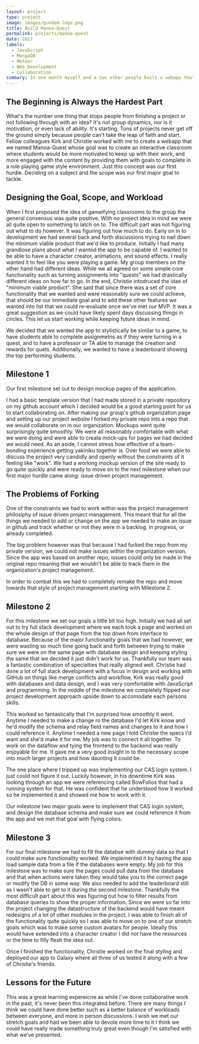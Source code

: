 ```yaml
---
layout: project
type: project
image: images/gundam-logo.png
title: Build Manoa-Quest
permalink: projects/manoa-quest
date: 2017
labels:
  - JavaScript
  - MongoDB
  - Meteor
  - Web Development
  - Collaboration
summary: In one month myself and a two other people built a webapp that aimed to gameify classrooms in order to encourage students to become motivated with their classwork and engaged.
---
```


## The Beginning is Always the Hardest Part
What's the number one thing that stops people from finishing a project or not following through with an idea? It's not group dynamics, nor is it motivation, or even lack of ability. It's starting. Tons of projects never get off the ground simply because people can't take the leap of faith and start. Fellow colleagues Kirk and Christie worked with me to create a webapp that we named Manoa-Quest whose goal was to create an interactive classroom where students would be more motivated to keep up with their work, and more engaged with the content by providing them with goals to complete in a role playing game style environment. Just this concept was our first hurdle. Deciding on a subject and the scope was our first major goal to tackle. 

## Designing the Goal, Scope, and Workload
When I first proposed the idea of gameifying classrooms to the group the general consensus was quite positive. With no project idea in mind we were all quite open to something to latch on to. The difficult part was not figuring out what to do however. It was figuring out how much to do. Early on in to development we had several back and forth discussions trying to nail down the minimum viable product that we'd like to produce. Initially I had many grandiose plans about what I wanted the app to be capable of. I wanted to be able to have a character creator, animations, and sound effects. I really wanted it to feel like you were playing a game. My group members on the other hand had different ideas. While we all agreed on some simple core functionality such as turning assignments into "quests" we had drastically different ideas on how far to go. In the end, Christie intodruced the idae of "minimum viable product". She said that since there was a set of core functionality that we wanted and were reasonably sure we could achieve, that should be our immediate goal and to add these other features we wanted into  list that we could re-evaluate once we've met our MVP. It was a great suggestion as we could have likely spent days discussing things in circles. This let us start working while keeping future ideas in mind.

We decided that we wanted the app to stylistically be similar to a game, to have students able to complete assignmetns as if they were turning in a quest, and to have a professor or TA able to manage the creation and rewards for quets. Additionally, we wanted to have a leaderboard showing the top performing students.
  
 ## Milestone 1
 Our first milestone set out to design mockup pages of the application.
 
 I had a basic template version that I had made stored in a private repository on my github account which I decided would be a good starting point for us to start collaborating on. After making our group's github organization page and setting up our project website I forked my private repo into a repo that we would collaborate on in our organization. Mockups went quite surprisingly quite smoothly. We were all reasonably comfortable with what we were doing and were able to create mock-ups for pages we had decided we would need. As an aside, I cannot stress how effective of a team-bonding experience getting yakiniku together is. Over food we were able to discuss the project very candidly and openly without the constraints of it feeling like "work". We had a working mockup version of the site ready to go quite quickly and were ready to move on to the next milestone when our first major hurdle came along: issue driven project management.
 
 ## The Problems of Forking
 One of the constraints we had to work within was the project management philosiphy of issue driven project management. This meant that for all the things we needed to add or change on the app we needed to make an issue in github and track whether or not they were in a backlog, in progress, or already completed.
 
 The big problem however was that because I had forked the repo from my private version, we could not make issues within the organization version. Since the app was based on another repo, issues could only be made in the original repo meaning that we wouldn't be able to track them in the organization's project management.
 
 In order to combat this we had to completely remake the repo and move towards that style of project management starting with Milestone 2.
 
 ## Milestone 2
 For this milestone we set our goals a little bit too high. Initially we had all set out to try full stack development where we each took a page and worked on the whole design of that page from the top down from interface to database. Because of the major functionality goals that we had however, we were wasting so much time going back and forth between trying to make sure we were on the same page with database design and keeping styling the same that we decided it just didn't work for us. Thankfully our team was a fantastic combination of specialties that really aligned well. Christie had done a lot of full stack development with a focus in design and working with GitHub on things like merge conflicts and workflow, Kirk was really good with databases and data design, and I was very comfortable with JavaScript and programming. In the middle of the milestone we completely flipped our project development approach upside down to accomodate each persons skills.
 
 This worked so fantastically that I'm surprised how smoothly it went. Anytime I needed to make a change ro the database I'd let Kirk know and he'd modify the schema and relay field names and changes to it and how I could reference it. Anytime I needed a new page I told Christie the specs I'd want and she'd make it for me. My job was to connect it all together. To work on the dataflow and tying the frontend to the backend was really enjoyable for me. It gave me a very good insight in to the necessary scope into much larger projects and how daunting it could be.
 
 The one place where I tripped up was implementing our CAS login system. I just could not figure it out. Luckily however, in his downtime Kirk was looking through an app we were referencing called BowFolios that had a running system for that. He was confident that he understood how it worked so he implemented it and showed me how to work with it.
  
  Our milestone two major goals were to implement that CAS login system, and design the database schema and make sure we could reference it from the app and we met that goal with flying colors.
  
 ## Milestone 3
 For our final milestone we had to fill the databse with dummy data so that I could make sure functionality worked. We implemented it by having the app load sample data from a file if the databases were empty. My job for this milestone was to make sure the pages could pull data from the database and that when actions were taken they would take you to the correct page or modify the DB in some way. We also needed to add the leaderboard still as I wasn't able to get to it during the second milestone. Thankfully the most difficult part about this was figuring out how to filter results from database queries to show the proper information. Since we were so far into the project changing the datastructure of the backend would have meant redesigns of a lot of other modules in the project. I was able to finish all of the functionality quite quickly so I was able to move on to one of our stretch goals which was to make some custom avatars for people. Ideally this would have extended into a character creator I did not have the resources or the time to filly flesh the idea out.
 
 Once I finished the functionality, Christie worked on the final styling and deployed our app to Galaxy where all three of us tested it along with a few of Christie's friends.
 
## Lessons for the Future
This was a great learning expereicne as while I've done collaborative work in the past, it's never been this integrated before. There are many things I think we could have done better such as a better balance of workloads between everyone, and more in person discussions. I wish we met our stretch goals and had we been able to devote more time to it I think we could have really made something truly great even though I'm satisfied with what we've presented.